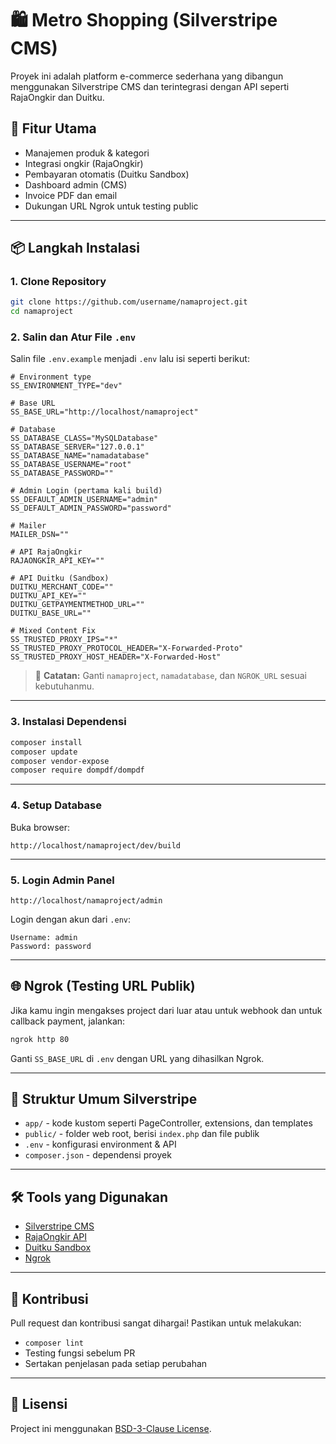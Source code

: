# 🛍️ Metro Shopping (Silverstripe CMS)

Proyek ini adalah platform e-commerce sederhana yang dibangun menggunakan Silverstripe CMS dan terintegrasi dengan API seperti RajaOngkir dan Duitku.

## 🚀 Fitur Utama
- Manajemen produk & kategori
- Integrasi ongkir (RajaOngkir)
- Pembayaran otomatis (Duitku Sandbox)
- Dashboard admin (CMS)
- Invoice PDF dan email
- Dukungan URL Ngrok untuk testing public

---

## 📦 Langkah Instalasi

### 1. Clone Repository

```bash
git clone https://github.com/username/namaproject.git
cd namaproject
```

### 2. Salin dan Atur File `.env`

Salin file `.env.example` menjadi `.env` lalu isi seperti berikut:

```dotenv
# Environment type
SS_ENVIRONMENT_TYPE="dev"

# Base URL
SS_BASE_URL="http://localhost/namaproject"

# Database
SS_DATABASE_CLASS="MySQLDatabase"
SS_DATABASE_SERVER="127.0.0.1"
SS_DATABASE_NAME="namadatabase"
SS_DATABASE_USERNAME="root"
SS_DATABASE_PASSWORD=""

# Admin Login (pertama kali build)
SS_DEFAULT_ADMIN_USERNAME="admin"
SS_DEFAULT_ADMIN_PASSWORD="password"

# Mailer
MAILER_DSN=""

# API RajaOngkir
RAJAONGKIR_API_KEY=""

# API Duitku (Sandbox)
DUITKU_MERCHANT_CODE=""
DUITKU_API_KEY=""
DUITKU_GETPAYMENTMETHOD_URL=""
DUITKU_BASE_URL=""

# Mixed Content Fix
SS_TRUSTED_PROXY_IPS="*"
SS_TRUSTED_PROXY_PROTOCOL_HEADER="X-Forwarded-Proto"
SS_TRUSTED_PROXY_HOST_HEADER="X-Forwarded-Host"
```

> 📝 **Catatan:** Ganti `namaproject`, `namadatabase`, dan `NGROK_URL` sesuai kebutuhanmu.

---

### 3. Instalasi Dependensi

```bash
composer install
composer update
composer vendor-expose
composer require dompdf/dompdf
```

---

### 4. Setup Database

Buka browser:

```
http://localhost/namaproject/dev/build
```

---

### 5. Login Admin Panel

```
http://localhost/namaproject/admin
```

Login dengan akun dari `.env`:
```
Username: admin
Password: password
```

---

## 🌐 Ngrok (Testing URL Publik)

Jika kamu ingin mengakses project dari luar atau untuk webhook dan untuk callback payment, jalankan:

```bash
ngrok http 80
```

Ganti `SS_BASE_URL` di `.env` dengan URL yang dihasilkan Ngrok.

---

## 🧩 Struktur Umum Silverstripe

- `app/` - kode kustom seperti PageController, extensions, dan templates
- `public/` - folder web root, berisi `index.php` dan file publik
- `.env` - konfigurasi environment & API
- `composer.json` - dependensi proyek

---

## 🛠️ Tools yang Digunakan

- [Silverstripe CMS](https://www.silverstripe.org/)
- [RajaOngkir API](https://rajaongkir.com/)
- [Duitku Sandbox](https://docs.duitku.com/)
- [Ngrok](https://ngrok.com/)

---

## 🤝 Kontribusi

Pull request dan kontribusi sangat dihargai! Pastikan untuk melakukan:

- `composer lint`
- Testing fungsi sebelum PR
- Sertakan penjelasan pada setiap perubahan

---

## 📄 Lisensi

Project ini menggunakan [BSD-3-Clause License](LICENSE).